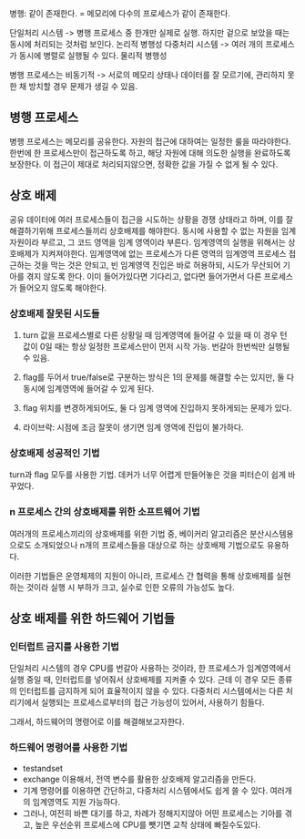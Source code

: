 병행: 같이 존재한다. = 메모리에 다수의 프로세스가 같이 존재한다.

단일처리 시스템 -> 병행 프로세스 중 한개만 실제로 실행. 하지만 겉으로 보았을 때는 동시에 처리되는 것처럼 보인다. 논리적 병행성
다중처리 시스템 -> 여러 개의 프로세스가 동시에 병렬로 실행될 수 있다. 물리적 병행성

병행 프로세스는 비동기적 -> 서로의 메모리 상태나 데이터를 잘 모르기에, 관리하지 못한 채 방치할 경우 문제가 생길 수 있음.

## 병행 프로세스
병행 프로세스는 메모리를 공유한다. 
자원의 접근에 대하여는 일정한 룰을 따라야한다. 한번에 한 프로세스만이 접근하도록 하고, 해당 자원에 대해 의도한 실행을 완료하도록 보장한다.
이 접근이 제대로 처리되지않으면, 정확한 값을 가질 수 없게 될 수 있다.

## 상호 배제
공유 데이터에 여러 프로세스들이 접근을 시도하는 상황을 경쟁 상태라고 하며, 이를 잘 해결하기위해 프로세스들끼리 상호배제를 해야한다.
동시에 사용할 수 없는 자원을 임계자원이라 부르고, 그 코드 영역을 임계 영역이라 부른다. 
임계영역의 실행을 위해서는 상호배제가 지켜져야한다.
임계영역에 없는 프로세스가 다른 영역의 임계영역 프로세스 접근하는 것을 막는 것은 안되고, 
빈 임계영역 진입은 바로 허용하되, 시도가 무산되어 기아를 겪지 않도록 한다.
이미 들어가있다면 기다리고, 없다면 들어가면서 다른 프로세스가 들어오지 않도록 해야한다.

 ### 상호배제 잘못된 시도들
1. turn 값을 프로세스별로 다른 상황일 때 임계영역에 들어갈 수 있을 때
   이 경우 턴 값이 0일 때는 항상 일정한 프로세스만이 먼저 시작 가능.
   번갈아 한번씩만 실행될 수 있음.
   
2. flag를 두어서 true/false로 구분하는 방식은 1의 문제를 해결할 수는 있지만, 둘 다 동시에 임계영역에 들어갈 수 있게 된다.
3. flag 위치를 변경하게되어도, 둘 다 임계 영역에 진입하지 못하게되는 문제가 있다. 
4. 라이브락: 시점에 조금 잘못이 생기면 임계 영역에 진입이 불가하다.

### 상호배제 성공적인 기법
turn과 flag 모두를 사용한 기법. 데커가 너무 어렵게 만들어놓은 것을 피터슨이 쉽게 바꾸었다.

### n 프로세스 간의 상호배제를 위한 소프트웨어 기법
여러개의 프로세스끼리의 상호배제를 위한 기법 중, 베이커리 알고리즘은 분산시스템용으로도 소개되었으나 n개의 프로세스들을 대상으로 하는 상호배제 기법으로도 유용하다.


이러한 기법들은 운영체제의 지원이 아니라, 프로세스 간 협력을 통해 상호배제를 실현하는 것이라 실행 시 부하가 크고, 실수로 인한 오류의 가능성도 높다.

## 상호 배제를 위한 하드웨어 기법들
### 인터럽트 금지를 사용한 기법
단일처리 시스템의 경우 CPU를 번갈아 사용하는 것이라, 한 프로세스가 임계영역에서 실행 중일 때, 인터럽트를 넣어줘서 상호배제를 지켜줄 수 있다. 
근데 이 경우 모든 종류의 인터럽트를 금지하게 되어 효율적이지 않을 수 있다.
다중처리 시스템에서는 다른 처리기에서 실행되는 프로세스로부터의 접근 가능성이 있어서, 사용하기 힘들다. 

그래서, 하드웨어의 명령어로 이를 해결해보고자한다. 
### 하드웨어 명령어를 사용한 기법 
- testandset
- exchange
이용해서, 전역 변수를 활용한 상호배제 알고리즘을 만든다. 
- 기계 명령어를 이용하면 간단하고, 다중처리 시스템에서도 쉽게 쓸 수 있다. 여러개의 임계영역도 지원 가능하다. 
- 그러나, 여전히 바쁜 대기를 하고, 차례가 정해지지않아 어떤 프로세스는 기아를 겪고, 높은 우선순위 프로세스에 CPU를 뺏기면 교착 상태에 빠질수도있다.